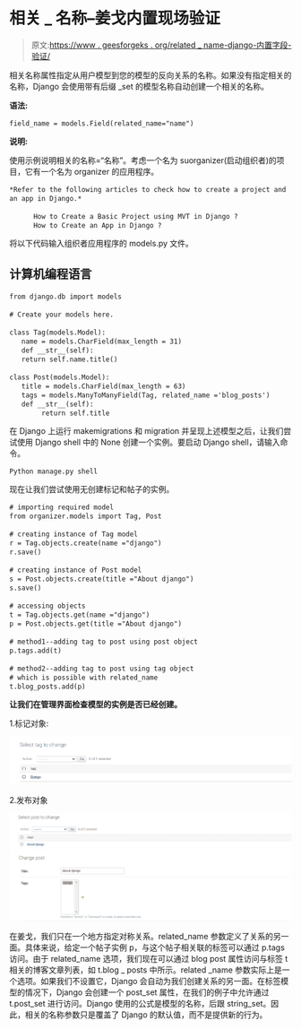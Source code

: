 # 相关 _ 名称–姜戈内置现场验证

> 原文:[https://www . geesforgeks . org/related _ name-django-内置字段-验证/](https://www.geeksforgeeks.org/related_name-django-built-in-field-validation/)

相关名称属性指定从用户模型到您的模型的反向关系的名称。如果没有指定相关的名称，Django 会使用带有后缀 _set 的模型名称自动创建一个相关的名称。

**语法:**

```
field_name = models.Field(related_name="name")

```

**说明:**

使用示例说明相关的名称=“名称”。考虑一个名为 suorganizer(启动组织者)的项目，它有一个名为 organizer 的应用程序。

```
*Refer to the following articles to check how to create a project and an app in Django.*

      How to Create a Basic Project using MVT in Django ?
      How to Create an App in Django ?

```

将以下代码输入组织者应用程序的 models.py 文件。

## 计算机编程语言

```
from django.db import models

# Create your models here. 

class Tag(models.Model): 
   name = models.CharField(max_length = 31) 
   def __str__(self):          
   return self.name.title() 

class Post(models.Model):   
   title = models.CharField(max_length = 63)   
   tags = models.ManyToManyField(Tag, related_name ='blog_posts')  
   def __str__(self):          
        return self.title    
```

在 Django 上运行 makemigrations 和 migration 并呈现上述模型之后，让我们尝试使用 Django shell 中的 None 创建一个实例。要启动 Django shell，请输入命令。

```
Python manage.py shell

```

现在让我们尝试使用无创建标记和帖子的实例。

```
# importing required model
from organizer.models import Tag, Post

# creating instance of Tag model
r = Tag.objects.create(name ="django")
r.save()

# creating instance of Post model
s = Post.objects.create(title ="About django")
s.save()

# accessing objects
t = Tag.objects.get(name ="django")
p = Post.objects.get(title ="About django")

# method1--adding tag to post using post object
p.tags.add(t)

# method2--adding tag to post using tag object
# which is possible with related_name
t.blog_posts.add(p)

```

**让我们在管理界面检查模型的实例是否已经创建。**

1.标记对象:

![](img/b4e064b3dab53c42c31ac6e40e91f1d9.png)

2.发布对象

![](img/6e44dbabfdba4df70232ad86b1a6e114.png)
![](img/242f1fe7ffe2091d200275b091870ad0.png)

在姜戈，我们只在一个地方指定对称关系。related_name 参数定义了关系的另一面。具体来说，给定一个帖子实例 p，与这个帖子相关联的标签可以通过 p.tags 访问。由于 related_name 选项，我们现在可以通过 blog post 属性访问与标签 t 相关的博客文章列表，如 t.blog _ posts 中所示。related _name 参数实际上是一个选项。如果我们不设置它，Django 会自动为我们创建关系的另一面。在标签模型的情况下，Django 会创建一个 post_set 属性，在我们的例子中允许通过 t.post_set 进行访问。Django 使用的公式是模型的名称，后跟 string_set。因此，相关的名称参数只是覆盖了 Django 的默认值，而不是提供新的行为。